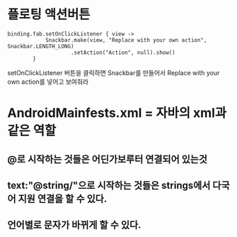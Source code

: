 # 플로팅 액션버튼
```
binding.fab.setOnClickListener { view ->
            Snackbar.make(view, "Replace with your own action", Snackbar.LENGTH_LONG)
                    .setAction("Action", null).show()
        }
```
setOnClickListener  버튼을 클릭하면 Snackbar를 만들어서 Replace with your own action를 넣어고 보여줘라

# AndroidMainfests.xml = 자바의 xml과 같은 역할

## @로 시작하는 것들은 어딘가보루터 연결되어 있는것
## text:"@string/"으로 시작하는 것들은 strings에서 다국어 지원 연결을 할 수 있다.
## 언어별로 문자가 바뀌게 할 수 있다.